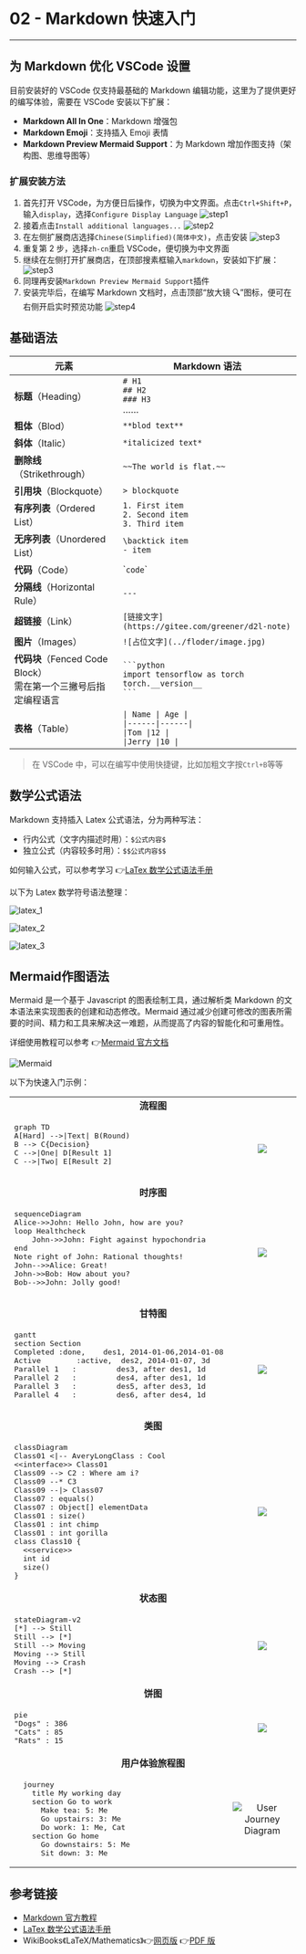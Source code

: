 # 02 - Markdown 快速入门

---

## 为 Markdown 优化 VSCode 设置

目前安装好的 VSCode 仅支持最基础的 Markdown 编辑功能，这里为了提供更好的编写体验，需要在 VSCode 安装以下扩展：

- **Markdown All In One**：Markdown 增强包
- **Markdown Emoji**：支持插入 Emoji 表情
- **Markdown Preview Mermaid Support**：为 Markdown 增加作图支持（架构图、思维导图等）

### 扩展安装方法

1. 首先打开 VSCode，为方便日后操作，切换为中文界面。点击`Ctrl+Shift+P`，输入`display`，选择`Configure Display Language`
   ![step1](https://code.visualstudio.com/assets/docs/getstarted/locales/configure-language-command.png)
2. 接着点击`Install additional languages...`
   ![step2](https://code.visualstudio.com/assets/docs/getstarted/locales/installed-languages-list.png)
3. 在左侧扩展商店选择`Chinese(Simplified)(简体中文)`，点击安装
   ![step3](Images/git_tutorials_1.png)
4. 重复第 2 步，选择`zh-cn`重启 VSCode，便切换为中文界面
5. 继续在左侧打开扩展商店，在顶部搜素框输入`markdown`，安装如下扩展：
   ![step3](Images/git_tutorials_2.png)
6. 同理再安装`Markdown Preview Mermaid Support`插件
7. 安装完毕后，在编写 Markdown 文档时，点击顶部“放大镜 🔍”图标，便可在右侧开启实时预览功能
   ![step4](Images/git_tutorials_3.png)

## 基础语法

| 元素                                                              | Markdown 语法                                                                       |
| ----------------------------------------------------------------- | ----------------------------------------------------------------------------------- |
| **标题**（Heading）                                               | `# H1`<br>`## H2`<br>`### H3`<br>……                                                 |
| **粗体**（Blod）                                                  | `**blod text**`                                                                     |
| **斜体**（Italic）                                                | `*italicized text*`                                                                 |
| **删除线**（Strikethrough）                                       | `~~The world is flat.~~`                                                            |
| **引用块**（Blockquote）                                          | `> blockquote`                                                                      |
| **有序列表**（Ordered List）                                      | `1. First item`<br>`2. Second item`<br>`3. Third item`                              |
| **无序列表**（Unordered List）                                    | `\backtick item`<br>`- item`                                                        |
| **代码**（Code）                                                  | &#96;`code`&#96;                                                                    |
| **分隔线**（Horizontal Rule）                                     | `---`                                                                               |
| **超链接**（Link）                                                | `[链接文字](https://gitee.com/greener/d2l-note)`                                    |
| **图片**（Images）                                                | `![占位文字](../floder/image.jpg)`                                                  |
| **代码块**（Fenced Code Block）<br>需在第一个三撇号后指定编程语言 | ` ```python `<br>`import tensorflow as torch`<br>`torch.__version__`<br>` ``` `     |
| **表格**（Table）                                                 | `\| Name \| Age \|`<br>`\|------\|------\|`<br>`\|Tom \|12 \|`<br>`\|Jerry \|10 \|` |

> 在 VSCode 中，可以在编写中使用快捷键，比如加粗文字按`Ctrl+B`等等

## 数学公式语法

Markdown 支持插入 Latex 公式语法，分为两种写法：

- 行内公式（文字内描述时用）：`$公式内容$`
- 独立公式（内容较多时用）：`$$公式内容$$`

如何输入公式，可以参考学习 👉[LaTex 数学公式语法手册](https://uinika.gitee.io/Zen/LaTex/)

以下为 Latex 数学符号语法整理：

![latex_1](Images/latex_1.webp)

![latex_2](Images/latex_2.webp)

![latex_3](Images/latex_3.webp)

## Mermaid作图语法

Mermaid 是一个基于 Javascript 的图表绘制工具，通过解析类 Markdown 的文本语法来实现图表的创建和动态修改。Mermaid 通过减少创建可修改的图表所需要的时间、精力和工具来解决这一难题，从而提高了内容的智能化和可重用性。

详细使用教程可以参考 👉[Mermaid 官方文档](https://mermaid-js.github.io/mermaid/#/)

![Mermaid](https://mermaid-js.github.io/mermaid/img/header.png)

以下为快速入门示例：

<table>
<!-- <Flowchart> -->
<tr><td colspan=2 align="center">
    <b>流程图</b></br>
</td></tr>
<tr>
    <td><pre>
graph TD
A[Hard] -->|Text| B(Round)
B --> C{Decision}
C -->|One| D[Result 1]
C -->|Two| E[Result 2]
    </pre></td>
    <td align="center">
        <img src="https://raw.githubusercontent.com/mermaid-js/mermaid/master/img/gray-flow.png" />
    </td>
</tr>
<!-- </Flowchart> -->
<!-- <Sequence> -->
<tr><td colspan=2 align="center">
    <b>时序图</b><br />
</td></tr>
<tr>
    <td><pre>
sequenceDiagram
Alice->>John: Hello John, how are you?
loop Healthcheck
    John->>John: Fight against hypochondria
end
Note right of John: Rational thoughts!
John-->>Alice: Great!
John->>Bob: How about you?
Bob-->>John: Jolly good!
    </pre></td>
    <td align="center">
        <img src="https://raw.githubusercontent.com/mermaid-js/mermaid/master/img/gray-sequence.png" />
    </td>
</tr>
<!-- </Sequence> -->
<!-- <Gantt> -->
<tr><td colspan=2 align="center">
    <b>甘特图</b><br />
<tr>
    <td><pre>
gantt
section Section
Completed :done,    des1, 2014-01-06,2014-01-08
Active        :active,  des2, 2014-01-07, 3d
Parallel 1   :         des3, after des1, 1d
Parallel 2   :         des4, after des1, 1d
Parallel 3   :         des5, after des3, 1d
Parallel 4   :         des6, after des4, 1d
    </pre></td>
    <td align="center">
        <img src="https://raw.githubusercontent.com/mermaid-js/mermaid/master/img/gray-gantt.png" />
    </td>
</tr>
<!-- </Gantt> -->
<!-- <Class> -->
<tr><td colspan=2 align="center">
    <b>类图</b><br />
</td></tr>
<tr>
    <td><pre>
classDiagram
Class01 &lt;|-- AveryLongClass : Cool
&lt;&lt;interface>> Class01
Class09 --> C2 : Where am i?
Class09 --* C3
Class09 --|> Class07
Class07 : equals()
Class07 : Object[] elementData
Class01 : size()
Class01 : int chimp
Class01 : int gorilla
class Class10 {
  &lt;&lt;service>>
  int id
  size()
}
</pre></td>
    <td align="center">
        <img src="https://raw.githubusercontent.com/mermaid-js/mermaid/master/img/gray-class.png" />
    </td>
</tr>
<!-- </Class> -->
<!-- <State> -->
<tr><td colspan=2 align="center">
    <b>状态图</b><br />
</td></tr>
<tr>
    <td><pre>
stateDiagram-v2
[*] --> Still
Still --> [*]
Still --> Moving
Moving --> Still
Moving --> Crash
Crash --> [*]
</pre></td>
    <td align="center">
        <img src="https://raw.githubusercontent.com/mermaid-js/mermaid/master/img/gray-state.png" />
    </td>
</tr>
<!-- </State> -->
<!-- <Pie> -->
<tr><td colspan=2 align="center">
    <b>饼图</b><br />
</td></tr>
<tr>
    <td><pre>
pie
"Dogs" : 386
"Cats" : 85
"Rats" : 15
</pre></td>
    <td align="center">
        <img src="https://raw.githubusercontent.com/mermaid-js/mermaid/master/img/gray-pie.png" />
    </td>
</tr>
<!-- </Pie> -->
<!-- <Git> -->
<!-- </Git> -->
<!-- <Journey> -->
<tr><td colspan=2 align="center">
    <b>用户体验旅程图</b><br />
</td></tr>
<tr>
  <td>
  <pre>
  journey
    title My working day
    section Go to work
      Make tea: 5: Me
      Go upstairs: 3: Me
      Do work: 1: Me, Cat
    section Go home
      Go downstairs: 5: Me
      Sit down: 3: Me
</pre></td>
  <td align="center">
    <img alt="User Journey Diagram" src="Images/gray-user-journey.png" />
  </td>
</tr>
<!-- </Journey> -->

</table>

## 参考链接

- [Markdown 官方教程](https://markdown.com.cn/)
- [LaTex 数学公式语法手册](https://uinika.gitee.io/Zen/LaTex/)
- WikiBooks《LaTeX/Mathematics》👉[网页版](https://en.m.wikibooks.org/wiki/LaTeX/Mathematics#) 👉[PDF 版](https://www.aliyundrive.com/s/rNEwzrMEn2P)
